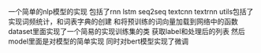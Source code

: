 一个简单的nlp模型的实现 包括了rnn lstm seq2seq textcnn textrnn 
utils包括了实现词频统计，和词表字典的创建 和将预训练的词向量加载到网络中的函数
dataset里面实现了一个简易的实现训练集的类 获取label和处理后的列表
然后model里面是对模型的简单实现 同时对bert模型实现了微调
